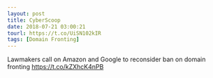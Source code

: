 ```yaml
---
layout: post
title: CyberScoop
date: 2018-07-21 03:00:21
tourl: https://t.co/UiSN102kIR
tags: [Domain Fronting]
---
```

Lawmakers call on Amazon and Google to reconsider ban on domain fronting https://t.co/kZXhcK4nPB